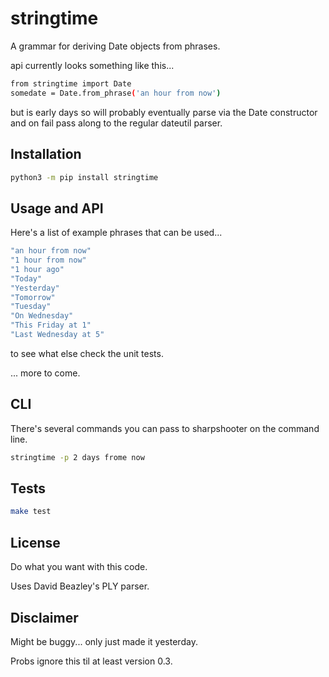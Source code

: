 # stringtime

A grammar for deriving Date objects from phrases.

api currently looks something like this...

```bash
from stringtime import Date
somedate = Date.from_phrase('an hour from now')
```

but is early days so will probably eventually parse via the Date constructor and on fail pass along to the regular dateutil parser.

## Installation

```bash
python3 -m pip install stringtime
```

## Usage and API

Here's a list of example phrases that can be used...

```bash
"an hour from now"
"1 hour from now"
"1 hour ago"
"Today"
"Yesterday"
"Tomorrow"
"Tuesday"
"On Wednesday"
"This Friday at 1"
"Last Wednesday at 5"
```

to see what else check the unit tests.

... more to come.

## CLI

There's several commands you can pass to sharpshooter on the command line.

```bash
stringtime -p 2 days frome now
```

## Tests

```bash
make test
```

## License

Do what you want with this code.

Uses David Beazley's PLY parser.

## Disclaimer

Might be buggy... only just made it yesterday.

Probs ignore this til at least version 0.3.